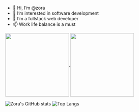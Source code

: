 - 👋 Hi, I’m @zora
- 👀 I’m interested in software development
- 🌱 I’m a fullstack web developer
- 📫 Work life balance is a must

<!---
zora004/zora004 is a ✨ special ✨ repository because its `README.md` (this file) appears on your GitHub profile.
You can click the Preview link to take a look at your changes.
--->
<a href="https://github.com/anuraghazra/github-readme-stats">
  <img height=200 align="center" src="https://github-readme-stats.vercel.app/api?username=anuraghazra" />
</a>
<a href="https://github.com/anuraghazra/convoychat">
  <img height=200 align="center" src="https://github-readme-stats.vercel.app/api/top-langs?username=anuraghazra&layout=compact&langs_count=8&card_width=320" />
</a>

![Zora's GitHub stats](https://github-readme-stats.vercel.app/api?username=zora004&show_icons=true&theme=transparent)
![Top Langs](https://github-readme-stats.vercel.app/api/top-langs/?username=anuraghazra&layout=compact&theme=transparent)
